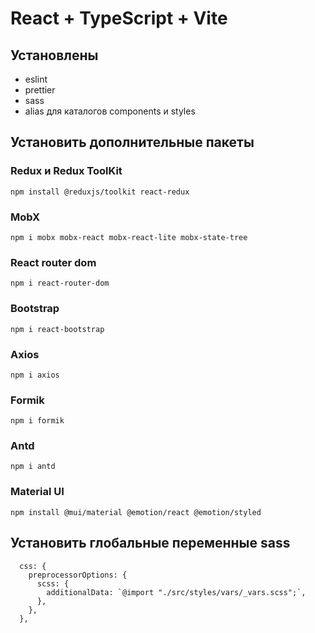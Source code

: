 # React + TypeScript + Vite

## Установлены

- eslint
- prettier
- sass
- alias для каталогов components и styles

## Установить дополнительные пакеты

### Redux и Redux ToolKit

```
npm install @reduxjs/toolkit react-redux
```

### MobX

```
npm i mobx mobx-react mobx-react-lite mobx-state-tree
```
### React router dom

```
npm i react-router-dom
```

### Bootstrap

```
npm i react-bootstrap
```

### Axios

```
npm i axios
```

### Formik

```
npm i formik
```

### Antd

```
npm i antd
```

### Material UI

```
npm install @mui/material @emotion/react @emotion/styled
```

## Установить глобальные переменные sass
```
  css: {
    preprocessorOptions: {
      scss: {
        additionalData: `@import "./src/styles/vars/_vars.scss";`,
      },
    },
  },
```
